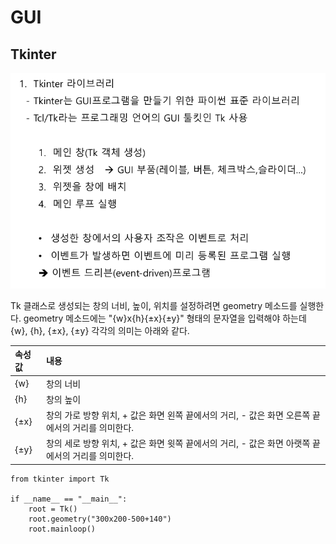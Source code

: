 # GUI

## Tkinter

![](../../.gitbook/assets/image%20%288%29.png)



Tk 클래스로 생성되는 창의 너비, 높이, 위치를 설정하려면 geometry 메소드를 실행한다. geometry 메소드에는 "{w}x{h}{±x}{±y}" 형태의 문자열을 입력해야 하는데 {w}, {h}, {±x}, {±y} 각각의 의미는 아래와 같다.

| 속성값 |  내용 |
| :--- | :--- |
| {w} | 창의 너비 |
| {h} | 창의 높이 |
| {±x} | 창의 가로 방향 위치, + 값은 화면 왼쪽 끝에서의 거리, - 값은 화면 오른쪽 끝에서의 거리를 의미한다. |
| {±y} | 창의 세로 방향 위치, + 값은 화면 윗쪽 끝에서의 거리, - 값은 화면 아랫쪽 끝에서의 거리를 의미한다. |

```text
from tkinter import Tk
 
if __name__ == "__main__":
    root = Tk()
    root.geometry("300x200-500+140")
    root.mainloop()
```

